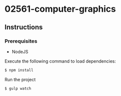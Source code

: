 # 02561-computer-graphics

## Instructions

### Prerequisites
  - NodeJS

Execute the following command to load dependencies:
```sh
$ npm install
```

Run the project
```sh
$ gulp watch
```
